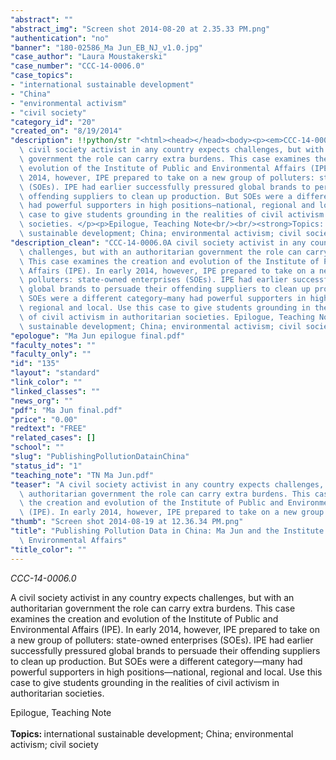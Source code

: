 ```yaml
---
"abstract": ""
"abstract_img": "Screen shot 2014-08-20 at 2.35.33 PM.png"
"authentication": "no"
"banner": "180-02586_Ma Jun_EB_NJ_v1.0.jpg"
"case_author": "Laura Moustakerski"
"case_number": "CCC-14-0006.0"
"case_topics":
- "international sustainable development"
- "China"
- "environmental activism"
- "civil society"
"category_id": "20"
"created_on": "8/19/2014"
"description": !!python/str "<html><head></head><body><p><em>CCC-14-0006.0</em></p><p>A\
  \ civil society activist in any country expects challenges, but with an authoritarian\
  \ government the role can carry extra burdens. This case examines the creation and\
  \ evolution of the Institute of Public and Environmental Affairs (IPE). In early\
  \ 2014, however, IPE prepared to take on a new group of polluters: state-owned enterprises\
  \ (SOEs). IPE had earlier successfully pressured global brands to persuade their\
  \ offending suppliers to clean up production. But SOEs were a different category—many\
  \ had powerful supporters in high positions—national, regional and local. Use this\
  \ case to give students grounding in the realities of civil activism in authoritarian\
  \ societies. </p><p>Epilogue, Teaching Note<br/><br/><strong>Topics: </strong>international\
  \ sustainable development; China; environmental activism; civil society</p></body></html>"
"description_clean": "CCC-14-0006.0A civil society activist in any country expects\
  \ challenges, but with an authoritarian government the role can carry extra burdens.\
  \ This case examines the creation and evolution of the Institute of Public and Environmental\
  \ Affairs (IPE). In early 2014, however, IPE prepared to take on a new group of\
  \ polluters: state-owned enterprises (SOEs). IPE had earlier successfully pressured\
  \ global brands to persuade their offending suppliers to clean up production. But\
  \ SOEs were a different category—many had powerful supporters in high positions—national,\
  \ regional and local. Use this case to give students grounding in the realities\
  \ of civil activism in authoritarian societies. Epilogue, Teaching NoteTopics: international\
  \ sustainable development; China; environmental activism; civil society"
"epologue": "Ma Jun epilogue final.pdf"
"faculty_notes": ""
"faculty_only": ""
"id": "135"
"layout": "standard"
"link_color": ""
"linked_classes": ""
"news_org": ""
"pdf": "Ma Jun final.pdf"
"price": "0.00"
"redtext": "FREE"
"related_cases": []
"school": ""
"slug": "PublishingPollutionDatainChina"
"status_id": "1"
"teaching_note": "TN Ma Jun.pdf"
"teaser": "A civil society activist in any country expects challenges, but with an\
  \ authoritarian government the role can carry extra burdens. This case examines\
  \ the creation and evolution of the Institute of Public and Environmental Affairs\
  \ (IPE). In early 2014, however, IPE prepared to take on a new group of polluters."
"thumb": "Screen shot 2014-08-19 at 12.36.34 PM.png"
"title": "Publishing Pollution Data in China: Ma Jun and the Institute of Public and\
  \ Environmental Affairs"
"title_color": ""
---
```

<html><head></head><body><p><em>CCC-14-0006.0</em></p><p>A civil society activist in any country expects challenges, but with an authoritarian government the role can carry extra burdens. This case examines the creation and evolution of the Institute of Public and Environmental Affairs (IPE). In early 2014, however, IPE prepared to take on a new group of polluters: state-owned enterprises (SOEs). IPE had earlier successfully pressured global brands to persuade their offending suppliers to clean up production. But SOEs were a different category—many had powerful supporters in high positions—national, regional and local. Use this case to give students grounding in the realities of civil activism in authoritarian societies. </p><p>Epilogue, Teaching Note<br/><br/><strong>Topics: </strong>international sustainable development; China; environmental activism; civil society</p></body></html>
